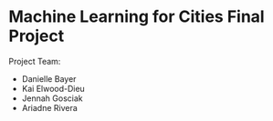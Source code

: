 # Machine Learning for Cities Final Project
Project Team:
* Danielle Bayer
* Kai Elwood-Dieu
* Jennah Gosciak
* Ariadne Rivera
